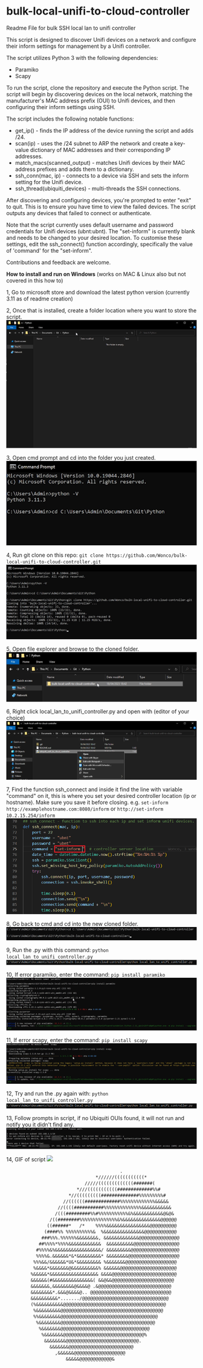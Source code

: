 # bulk-local-unifi-to-cloud-controller

Readme File for bulk SSH local lan to unifi controller

This script is designed to discover Unifi devices on a network and configure their inform settings for management by a Unifi controller.

The script utilizes Python 3 with the following dependencies:

- Paramiko
- Scapy

To run the script, clone the repository and execute the Python script. The script will begin by discovering devices on the local network, matching the manufacturer's MAC address prefix (OUI) to Unifi devices, and then configuring their inform settings using SSH.


The script includes the following notable functions:

- get_ip() - finds the IP address of the device running the script and adds /24.
- scan(ip) - uses the /24 subnet to ARP the network and create a key-value dictionary of MAC addresses and their corresponding IP addresses.
- match_macs(scanned_output) - matches Unifi devices by their MAC address prefixes and adds them to a dictionary.
- ssh_conn(mac, ip) - connects to a device via SSH and sets the inform setting for the Unifi device.
- ssh_thread(ubiquiti_devices) - multi-threads the SSH connections.


After discovering and configuring devices, you're prompted to enter "exit" to quit. This is to ensure you have time to view the failed devices. The script outputs any devices that failed to connect or authenticate.

Note that the script currently uses default username and password credentials for Unifi devices (ubnt:ubnt). The "set-inform" is currently blank and needs to be changed to your desired location. To customise these settings, edit the ssh_connect() function accordingly, specifically the value of 'command' for the "set-inform".

Contributions and feedback are welcome.

**How to install and run on Windows** (works on MAC & Linux also but not covered in this how to)

1, Go to microsoft store and download the latest python version (currently 3.11 as of readme creation)

2, Once that is installed, create a folder location where you want to store the script.
![](IMAGES/create_folder_location.PNG)

3, Open cmd prompt and cd into the folder you just created.
![](IMAGES/cd_directory_1.PNG)

4, Run git clone on this repo: ```git clone https://github.com/Wonco/bulk-local-unifi-to-cloud-controller.git```
![](IMAGES/cd_directory_2.PNG)

5, Open file explorer and browse to the cloned folder.
![](IMAGES/browse_to_cloned.PNG)

6, Right click local_lan_to_unifi_controller.py and open with (editor of your choice)
![](IMAGES/edit_py.PNG)

7, Find the function ssh_connect and inside it find the line with variable "command" on it, this is where you set your desired controller location (ip or hostname). Make sure you save it before closing. e.g. ```set-inform http://examplehostname.com:8080/inform``` or ```http://set-inform 10.2.15.254/inform```
![](IMAGES/code_change.png)

8, Go back to cmd and cd into the new cloned folder.
![](IMAGES/cd_new_directory.PNG)

9, Run the .py with this command: ```python local_lan_to_unifi_controller.py```
![](IMAGES/run_the_py.PNG)

10, If error paramiko, enter the command: ```pip install paramiko```
![](IMAGES/paramiko_install.PNG)

11, If error scapy, enter the command: ```pip install scapy```
![](IMAGES/scapy_install.PNG)

12, Try and run the .py again with: ```python local_lan_to_unifi_controller.py```
![](IMAGES/run_the_py.PNG)

13, Follow prompts in script, if no Ubiquiti OUIs found, it will not run and notify you it didn't find any.
![](IMAGES/example_of_working.PNG)

14, GIF of script
![](IMAGES/local_lan_unifi_to_controller_gif.gif)

                                              .                                 
                                     *//////(((((((((((*                        
                                 /////(((((((((((((#######(                     
                              *///(((((((((((#############%%#                   
                           *//(((((((((##############%%%%%%%%%#                 
                         //((((((#############%%%%%%%%%%%%%&&&&&                
                       //((((###########%%%%%%%%%%%%%%&&&&&&&&&&&               
                      /(((#########%%#%%%%%%%%%%%&%&&&&&&&&&&&@&@&              
                    /((########%%%%%%%%%%%%%%&%&&&&&&&&&&&&&&@@@@@@             
                   ((######*   /*    %%%%&&&&&&&&&&&&&&&&@@@@@@@@@@             
                  (####%% %%%%%%%%%%&  %&&&&&&&&&&&&&&&@@@@@@@@@@@@             
                 ###%%%.%%%%%%&&&&&&&&, &&&&&&&&&&&&&@@@@@@@@@@@@@@@            
                ##%%%%*%%%%&&&&&&&&&&&&  &&&&&&&&&&@@@@@@@@@@@@@@@@@            
               #%%%%&%&&&&&&&&&&&&&&&&&/ &&&&&&&&&@@@@@@@@@@@@@@@@@@            
               %%%%&.&&&&&&*&*&&&&&&&&&* &&&&&&&&@@@@@@@@@@@@@@@@@@@            
              %%%&&/&&&&&&*U&*&&&&&&&&& %&&&&&&&@@@@@@@@@@@@@@@@@@@             
              %&&&&*&&&&&&&@&&&&&&&&&&% &&&&&&@@@@@@@@@@@@@@@@@@@@@             
             %&&&&&*&&&&&&&&&&&&&&&&&& &&&&@@@@@@@@@@@@@@@@@@@@@@@@             
             &&&&&&(#&&&&&&&&&&&&&&&( &&@&&@@@@@@@@@@@@@@@@@@@@@@@              
             &&&&&&&,&&&&&&&&@&&&&@ .&@@@@@@@@@@@@@@@@@@@@@@@@@@@               
             &&&&&&&&*.&&&@&&&&@.. @@@@@@@@@@@@@@@@@@@@@@@@@@@@@@               
             &&&&&&&&&&*......./@@@@@@@@@@@@@@@@@@@@@@@@@@@@@@@@                
             (%&&&&&&&&&&@@@@@@@@@@@@@@@@@@@@@@@@@@@@@@@@@@@@@@                 
              %&&&&&&&&&@@@@@@@@@@@@@@@@@@@@@@@@@@@@@@@@@@@@@@                  
              %%&&&&&&&&@@@@@@@@@@@@@@@@@@@@@@@@@@@@@@@@@@@@                    
               %&&&&&&&&@@@@@@@@@@@@@@@@@@@@@@@@@@@@@@@@@@@                     
                %&&&&&&&@@@@@@@@@@@@@@@@@@@@@@@@@@@@@@@@@                       
                 %&&&&&&&@@@@@@@@@@@@@@@@@@@@@@@@@@@@@@%                        
                  &&&&&&&&@@@@@@@@@@@@@@@@@@@@@@@@@@@.                          
                    &&&&&&&@@@@@@@@@@@@@@@@@@@@@@@@                             
                      ,&&&&&&@@@@@@@@@@@@@@@@@@@                                
                          &&&&&@@@@@@@@@@@@&                                    

